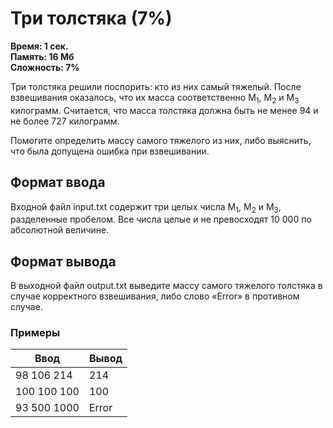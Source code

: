 <h1 class="title">Три толстяка (7%)</h1>
<p><b>Время: 1 сек.<br>Память: 16 Мб<br>Сложность: 7%</b></p>
<p>Три толстяка решили поспорить: кто из них самый тяжелый. После взвешивания оказалось, что их масса соответственно M<sub>1</sub>, M<sub>2</sub> и M<sub>3</sub> килограмм. Считается, что масса толстяка должна быть не менее 94 и не более 727 килограмм.</p>
<p>Помогите определить массу самого тяжелого из них, либо выяснить, что была допущена ошибка при взвешивании.</p>
<h2>Формат ввода</h2>
   <p>Входной файл input.txt содержит три целых числа M<sub>1</sub>, M<sub>2</sub> и M<sub>3</sub>, разделенные пробелом. Все числа целые и не превосходят 10 000 по абсолютной величине.</p>
   <h2>Формат вывода</h2>
   <p>В выходной файл output.txt выведите массу самого тяжелого толстяка в случае корректного взвешивания, либо слово «Error» в противном случае.</p>
   <h3>Примеры</h3>
   <table class="sample-tests">
      <thead>
         <tr>
            <th>Ввод</th>
            <th>Вывод</th>
         </tr>
      </thead>
      <tbody>
         <tr>
            <td>98 106 214</td>
            <td>214</td>
         </tr>
        <tr>
            <td>100 100 100</td>
            <td>100</td>
         </tr>
         <tr>
             <td>93 500 1000</td>
             <td>Error</td>
          </tr>
      </tbody>
   </table>